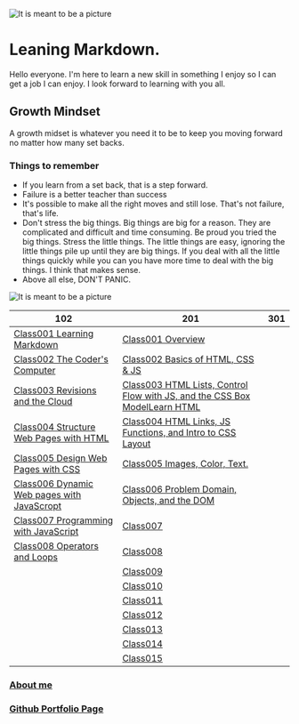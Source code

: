![It is meant to be a picture](https://scontent-man2-1.xx.fbcdn.net/v/t1.6435-9/39075714_2212556528977183_2082924594414485504_n.jpg?_nc_cat=105&ccb=1-7&_nc_sid=09cbfe&_nc_ohc=Buhk6diI3igAX-F_eXd&_nc_ht=scontent-man2-1.xx&oh=00_AfAyQig2lnwC4sWlOo84j6k4ur8yelYPxCJ7l1LRhypZGg&oe=64A67421)

# Leaning Markdown.
Hello everyone. I'm here to learn a new skill in something I enjoy so I can get a job I can enjoy. I look forward to learning with you all.

## Growth Mindset
A growth midset is whatever you need it to be to keep you moving forward no matter how many set backs.
### Things to remember
- If you learn from a set back, that is a step forward.
- Failure is a better teacher than success
- It's possible to make all the right moves and still lose. That's not failure, that's life.
- Don't stress the big things. Big things are big for a reason. They are complicated and difficult and time consuming. Be proud you tried the big things. Stress the little things. The little things are easy, ignoring the little things pile up until they are big things. If you deal with all the little things quickly while you can you have more time to deal with the big things. I think that makes sense.
- Above all else, DON'T PANIC.

![It is meant to be a picture](https://scontent-man2-1.xx.fbcdn.net/v/t1.18169-9/1620613_1438333563066154_1248729913_n.jpg?_nc_cat=102&ccb=1-7&_nc_sid=19026a&_nc_ohc=YPWUgXEDoVoAX-s__Js&_nc_ht=scontent-man2-1.xx&oh=00_AfAINDWKmCi2A_Flss6jZbU0hOX0-Wpe3De-3KUiSZ58TQ&oe=64A6A593)

| 102                   | 201                                                                                   | 301 |
| --------------------- | ---------------------                                                                 | --- |
| [Class001 Learning Markdown](102/class001.md)                 | [Class001 Overview](201/class001.md) |     |
| [Class002 The Coder's Computer](102/class002.md)              | [Class002 Basics of HTML, CSS & JS](201/class002.md)                   |     |
| [Class003 Revisions and the Cloud](102/class003.md)           | [Class003 HTML Lists, Control Flow with JS, and the CSS Box ModelLearn HTML](201/class003.md)                   |     |
| [Class004 Structure Web Pages with HTML](102/class004.md)     | [Class004 HTML Links, JS Functions, and Intro to CSS Layout](201/class004.md)                   |     |
| [Class005 Design Web Pages with CSS](102/class005.md)         | [Class005 Images, Color, Text.](201/class005.md)                   |     |
| [Class006 Dynamic Web pages with JavaScropt](102/class006.md) | [Class006 Problem Domain, Objects, and the DOM](201/class006.md)                   |     |
| [Class007 Programming with JavaScript](102/class007.md)       | [Class007](201/class007.md)                   |     |
| [Class008 Operators and Loops](102/class008.md)               | [Class008](201/class008.md)                   |     |
|                                                               | [Class009](201/class009.md)                   |     |
|                                                               | [Class010](201/class010.md)                   |     |
|                                                               | [Class011](201/class011.md)                   |     |
|                                                               | [Class012](201/class012.md)                   |     |
|                                                               | [Class013](201/class013.md)                   |     |
|                                                               | [Class014](201/class014.md)                   |     |
|                                                               | [Class015](201/class015.md)                   |     |

### [About me](About_Me.md)

### [Github Portfolio Page](https://github.com/GreedECrow)
